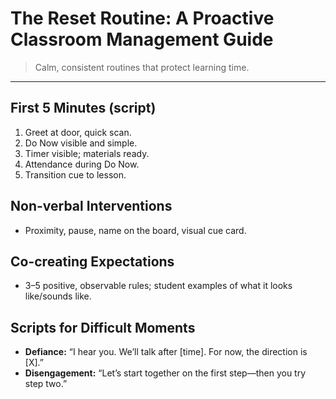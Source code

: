 ﻿# The Reset Routine: A Proactive Classroom Management Guide

> Calm, consistent routines that protect learning time.

---

## First 5 Minutes (script)
1. Greet at door, quick scan.
2. Do Now visible and simple.
3. Timer visible; materials ready.
4. Attendance during Do Now.
5. Transition cue to lesson.

## Non-verbal Interventions
- Proximity, pause, name on the board, visual cue card.

## Co-creating Expectations
- 3–5 positive, observable rules; student examples of what it looks like/sounds like.

## Scripts for Difficult Moments
- **Defiance:** “I hear you. We’ll talk after [time]. For now, the direction is [X].”
- **Disengagement:** “Let’s start together on the first step—then you try step two.”
